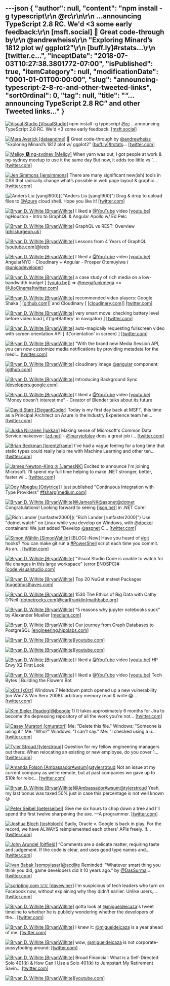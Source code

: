 ---json
{
  "author": null,
  "content": "npm install -g typescript\r\n    @rc\r\n\r\n    ...announcing TypeScript 2.8 RC. We'd &lt;3 some early feedback:\r\n    [msft.social] 🎊 Great code-through by\r\n    @andrewheiss\r\n    \"Exploring Minard’s 1812 plot w/ ggplot2\"\r\n    [buff.ly]#rstats…\r\n    [twitter.c...",
  "inceptDate": "2018-07-03T10:27:38.3801772-07:00",
  "isPublished": true,
  "itemCategory": null,
  "modificationDate": "0001-01-01T00:00:00",
  "slug": "announcing-typescript-2-8-rc-and-other-tweeted-links",
  "sortOrdinal": 0,
  "tag": null,
  "title": "“…announcing TypeScript 2.8 RC” and other Tweeted links…"
}
---

[<img alt="Visual Studio [VisualStudio]" src="https://songhay.blob.core.windows.net/shared-social-twitter/VisualStudio.jpg">](http://t.co/OqnL9IGcUY "Visual Studio [VisualStudio]") npm install -g typescript [@rc](http://twitter.com/rc) ...announcing TypeScript 2.8 RC. We'd &lt;3 some early feedback: [[msft.social]](http://msft.social/Xr5pqK)

[<img alt="Mara Averick [dataandme]" src="https://songhay.blob.core.windows.net/shared-social-twitter/dataandme.jpg">](https://t.co/ZANWJjC3FT "Mara Averick [dataandme]") 🎊 Great code-through by [@andrewheiss](http://twitter.com/andrewheiss) "Exploring Minard’s 1812 plot w/ ggplot2" [[buff.ly]](https://buff.ly/2xDvfpZ)[#rstats](http://twitter.com/search?q=%23rstats)… [[twitter.com]](https://twitter.com/i/web/status/977893384072388610)

[<img alt="Meligy 🅰️ ng-sydney [Meligy]" src="https://songhay.blob.core.windows.net/shared-social-twitter/Meligy.jpeg">](https://t.co/l318930X1B "Meligy 🅰️ ng-sydney [Meligy]") When yarn was out, I got people at work &amp; ng-sydney meetup to use it the same day But now, it adds too little vs `… [[twitter.com]](https://twitter.com/i/web/status/978121360793747456)

[<img alt="Jen Simmons [jensimmons]" src="https://songhay.blob.core.windows.net/shared-social-twitter/jensimmons.jpg">](https://t.co/8FEcRMJN4d "Jen Simmons [jensimmons]") There are many significant new(ish) tools in CSS that radically change what’s possible in web page layout &amp; graphic… [[twitter.com]](https://twitter.com/i/web/status/978720681948073986)

[<img alt="Anders Liu [yangl900]" src="https://songhay.blob.core.windows.net/shared-social-twitter/yangl900.jpg">]( "Anders Liu [yangl900]") Drag &amp; drop to upload files to [@Azure](http://twitter.com/Azure) cloud shell. Hope you like it! [[twitter.com]](https://twitter.com/yangl900/status/978145899904778240/photo/1)

[<img alt="Bryan D. Wilhite [BryanWilhite]" src="https://songhay.blob.core.windows.net/shared-social-twitter/BryanWilhite.jpeg">](http://t.co/UNdqV0Z1zz "Bryan D. Wilhite [BryanWilhite]") I liked a [@YouTube](http://twitter.com/YouTube) video [[youtu.be]](http://youtu.be/EQFEf7Q0scg?a) ngHouston - Intro to GraphQL &amp; Angular Apollo w/ Ed Pelc

[<img alt="Bryan D. Wilhite [BryanWilhite]" src="https://songhay.blob.core.windows.net/shared-social-twitter/BryanWilhite.jpeg">](http://t.co/UNdqV0Z1zz "Bryan D. Wilhite [BryanWilhite]") GraphQL vs REST: Overview [[philsturgeon.uk]](https://philsturgeon.uk/api/2017/01/24/graphql-vs-rest-overview/)

[<img alt="Bryan D. Wilhite [BryanWilhite]" src="https://songhay.blob.core.windows.net/shared-social-twitter/BryanWilhite.jpeg">](http://t.co/UNdqV0Z1zz "Bryan D. Wilhite [BryanWilhite]") Lessons from 4 Years of GraphQL [[youtube.com]](https://www.youtube.com/watch?v=zVNrqo9XGOs)[@leeb](http://twitter.com/leeb)

[<img alt="Bryan D. Wilhite [BryanWilhite]" src="https://songhay.blob.core.windows.net/shared-social-twitter/BryanWilhite.jpeg">](http://t.co/UNdqV0Z1zz "Bryan D. Wilhite [BryanWilhite]") I liked a [@YouTube](http://twitter.com/YouTube) video [[youtu.be]](http://youtu.be/4kHPcDqTRfI?a) AngularNYC - Cloudinary + Angular - Prosper Otemuyiwa ( [@unicodeveloper](http://twitter.com/unicodeveloper))

[<img alt="Bryan D. Wilhite [BryanWilhite]" src="https://songhay.blob.core.windows.net/shared-social-twitter/BryanWilhite.jpeg">](http://t.co/UNdqV0Z1zz "Bryan D. Wilhite [BryanWilhite]") a case study of rich media on a low-bandwidth budget [ [[youtu.be]](https://youtu.be/4kHPcDqTRfI?t=600)] =&gt; [@megafunkmega](http://twitter.com/megafunkmega) &lt;= [@JioCinema](http://twitter.com/JioCinema)[[twitter.com]](https://twitter.com/BryanWilhite/status/978697723070226432/photo/1)

[<img alt="Bryan D. Wilhite [BryanWilhite]" src="https://songhay.blob.core.windows.net/shared-social-twitter/BryanWilhite.jpeg">](http://t.co/UNdqV0Z1zz "Bryan D. Wilhite [BryanWilhite]") recommended video players: Google Shaka [ [[github.com]](https://github.com/google/shaka-player)] and Cloudinary [ [[cloudinary.com]](https://cloudinary.com/)] [[twitter.com]](https://twitter.com/BryanWilhite/status/978699032708050944/photo/1)

[<img alt="Bryan D. Wilhite [BryanWilhite]" src="https://songhay.blob.core.windows.net/shared-social-twitter/BryanWilhite.jpeg">](http://t.co/UNdqV0Z1zz "Bryan D. Wilhite [BryanWilhite]") very smart move: checking battery level before video load [ if('getBattery' in navigator) ] [[twitter.com]](https://twitter.com/BryanWilhite/status/978701230909243392/photo/1)

[<img alt="Bryan D. Wilhite [BryanWilhite]" src="https://songhay.blob.core.windows.net/shared-social-twitter/BryanWilhite.jpeg">](http://t.co/UNdqV0Z1zz "Bryan D. Wilhite [BryanWilhite]") auto-magically requesting fullscreen video with screen orientation API [ if('orientation' in screen) ] [[twitter.com]](https://twitter.com/BryanWilhite/status/978702879052582912/photo/1)

[<img alt="Bryan D. Wilhite [BryanWilhite]" src="https://songhay.blob.core.windows.net/shared-social-twitter/BryanWilhite.jpeg">](http://t.co/UNdqV0Z1zz "Bryan D. Wilhite [BryanWilhite]") “With the brand new Media Session API, you can now customize media notifications by providing metadata for the medi… [[twitter.com]](https://twitter.com/i/web/status/978704288904916992)

[<img alt="Bryan D. Wilhite [BryanWilhite]" src="https://songhay.blob.core.windows.net/shared-social-twitter/BryanWilhite.jpeg">](http://t.co/UNdqV0Z1zz "Bryan D. Wilhite [BryanWilhite]") cloudinary image [@angular](http://twitter.com/angular) component: [[github.com]](https://github.com/cloudinary/cloudinary_angular/blob/master/src/cloudinary-image.component.ts)

[<img alt="Bryan D. Wilhite [BryanWilhite]" src="https://songhay.blob.core.windows.net/shared-social-twitter/BryanWilhite.jpeg">](http://t.co/UNdqV0Z1zz "Bryan D. Wilhite [BryanWilhite]") Introducing Background Sync [[developers.google.com]](https://developers.google.com/web/updates/2015/12/background-sync)

[<img alt="Bryan D. Wilhite [BryanWilhite]" src="https://songhay.blob.core.windows.net/shared-social-twitter/BryanWilhite.jpeg">](http://t.co/UNdqV0Z1zz "Bryan D. Wilhite [BryanWilhite]") I liked a [@YouTube](http://twitter.com/YouTube) video [[youtu.be]](http://youtu.be/qJEWOTZnFeg?a) "Money doesn't interest me" - Creator of Blender talks about its future

[<img alt="David Starr [ElegantCoder]" src="https://songhay.blob.core.windows.net/shared-social-twitter/ElegantCoder.jpg">](https://t.co/YhEycTI3Jy "David Starr [ElegantCoder]") Today is my first day back at MSFT, this time as a Principal Architect on Azure in the Industry Experience team hel… [[twitter.com]](https://twitter.com/i/web/status/978719542317756417)

[<img alt="Jukka Niiranen [jukkan]" src="https://songhay.blob.core.windows.net/shared-social-twitter/jukkan.jpg">](https://t.co/1v8r89vK4T "Jukka Niiranen [jukkan]") Making sense of Microsoft's Common Data Service makeover: [[zd.net]](https://zd.net/2pDIlRH) - [@maryjofoley](http://twitter.com/maryjofoley) does a great job i… [[twitter.com]](https://twitter.com/i/web/status/977630500633370624)

[<img alt="Brian Beckman [lorentzframe]" src="https://songhay.blob.core.windows.net/shared-social-twitter/lorentzframe.jpg">](http://t.co/aC5mXb9iZQ "Brian Beckman [lorentzframe]") I've had a vague feeling for a long time that static types could really help me with Machine Learning and other ten… [[twitter.com]](https://twitter.com/i/web/status/978269972299358208)

[<img alt="James Newton-King ♔ [JamesNK]" src="https://songhay.blob.core.windows.net/shared-social-twitter/JamesNK.jpeg">](http://t.co/NT5azIWwVG "James Newton-King ♔ [JamesNK]") Excited to announce I'm joining Microsoft. I'll spend my full time helping to make .NET stronger, better, faster wi… [[twitter.com]](https://twitter.com/i/web/status/978719138347495424)

[<img alt="Ody Mbegbu [Odytrice]" src="https://songhay.blob.core.windows.net/shared-social-twitter/Odytrice.jpg">](https://t.co/8wuRpLOaxa "Ody Mbegbu [Odytrice]") I just published "Continuous Integration with Type Providers" [#fsharp](http://twitter.com/search?q=%23fsharp)[[medium.com]](https://medium.com/real-world-fsharp/continuous-integration-with-type-providers-6ddf40ee31b3)

[<img alt="Bryan D. Wilhite [BryanWilhite]" src="https://songhay.blob.core.windows.net/shared-social-twitter/BryanWilhite.jpeg">](http://t.co/UNdqV0Z1zz "Bryan D. Wilhite [BryanWilhite]")[@JamesNK](http://twitter.com/JamesNK)[@aspnet](http://twitter.com/aspnet)[@dotnet](http://twitter.com/dotnet) Congratulations! Looking forward to seeing [[json.net]](http://JSON.net) in .NET Core!

[<img alt="Rich Lander [runfaster2000]" src="https://songhay.blob.core.windows.net/shared-social-twitter/runfaster2000.jpeg">]( "Rich Lander [runfaster2000]") Use "dotnet watch" on Linux while you develop on Windows, with [@docker](http://twitter.com/docker) containers! We just added "Develop [@aspnet](http://twitter.com/aspnet) C… [[twitter.com]](https://twitter.com/i/web/status/977633106583699457)

[<img alt="Simon Wåhlin [SimonWahlin]" src="https://songhay.blob.core.windows.net/shared-social-twitter/SimonWahlin.jpeg">](http://t.co/zkLeiy8Amv "Simon Wåhlin [SimonWahlin]") [BLOG]::New( Have you heard of [#git](http://twitter.com/search?q=%23git) hooks? You can make git run a [#PowerShell](http://twitter.com/search?q=%23PowerShell) script each time you commit. As an… [[twitter.com]](https://twitter.com/i/web/status/978615626548830214)

[<img alt="Bryan D. Wilhite [BryanWilhite]" src="https://songhay.blob.core.windows.net/shared-social-twitter/BryanWilhite.jpeg">](http://t.co/UNdqV0Z1zz "Bryan D. Wilhite [BryanWilhite]") "Visual Studio Code is unable to watch for file changes in this large workspace" (error ENOSPC)# [[code.visualstudio.com]](https://code.visualstudio.com/docs/setup/linux#_visual-studio-code-is-unable-to-watch-for-file-changes-in-this-large-workspace-error-enospc)

[<img alt="Bryan D. Wilhite [BryanWilhite]" src="https://songhay.blob.core.windows.net/shared-social-twitter/BryanWilhite.jpeg">](http://t.co/UNdqV0Z1zz "Bryan D. Wilhite [BryanWilhite]") Top 20 NuGet mstest Packages [[nugetmusthaves.com]](http://nugetmusthaves.com/Tag/MSTest?page=1)

[<img alt="Bryan D. Wilhite [BryanWilhite]" src="https://songhay.blob.core.windows.net/shared-social-twitter/BryanWilhite.jpeg">](http://t.co/UNdqV0Z1zz "Bryan D. Wilhite [BryanWilhite]") 1530 The Ethics of Big Data with Cathy O'Neil [[dotnetrocks.com]](https://www.dotnetrocks.com/?show=1530)[@carlfranklin](http://twitter.com/carlfranklin)[[mathbabe.org]](http://mathbabe.org)

[<img alt="Bryan D. Wilhite [BryanWilhite]" src="https://songhay.blob.core.windows.net/shared-social-twitter/BryanWilhite.jpeg">](http://t.co/UNdqV0Z1zz "Bryan D. Wilhite [BryanWilhite]") “5 reasons why jupyter notebooks suck” by Alexander Mueller [[medium.com]](https://medium.com/@alexander.mueller/5-reasons-why-jupyter-notebooks-suck-4dc201e27086)

[<img alt="Bryan D. Wilhite [BryanWilhite]" src="https://songhay.blob.core.windows.net/shared-social-twitter/BryanWilhite.jpeg">](http://t.co/UNdqV0Z1zz "Bryan D. Wilhite [BryanWilhite]") Our journey from Graph Databases to PostgreSQL [[engineering.hipolabs.com]](http://engineering.hipolabs.com/graphdb-to-postgresql/)

[<img alt="Bryan D. Wilhite [BryanWilhite]" src="https://songhay.blob.core.windows.net/shared-social-twitter/BryanWilhite.jpeg">](http://t.co/UNdqV0Z1zz "Bryan D. Wilhite [BryanWilhite]")[[youtube.com]](https://www.youtube.com/watch?v=zkEhX0yOL3k)

[<img alt="Bryan D. Wilhite [BryanWilhite]" src="https://songhay.blob.core.windows.net/shared-social-twitter/BryanWilhite.jpeg">](http://t.co/UNdqV0Z1zz "Bryan D. Wilhite [BryanWilhite]")[[youtube.com]](https://www.youtube.com/watch?v=wwbwpmhBzeg)

[<img alt="Bryan D. Wilhite [BryanWilhite]" src="https://songhay.blob.core.windows.net/shared-social-twitter/BryanWilhite.jpeg">](http://t.co/UNdqV0Z1zz "Bryan D. Wilhite [BryanWilhite]") I liked a [@YouTube](http://twitter.com/YouTube) video [[youtu.be]](http://youtu.be/B1GyAI5d-Yw?a) HP Envy X2 First Look

[<img alt="Bryan D. Wilhite [BryanWilhite]" src="https://songhay.blob.core.windows.net/shared-social-twitter/BryanWilhite.jpeg">](http://t.co/UNdqV0Z1zz "Bryan D. Wilhite [BryanWilhite]") I liked a [@YouTube](http://twitter.com/YouTube) video [[youtu.be]](http://youtu.be/CrqYmErtA0k?a) Tech Bytes | Building the Flowers Bot

[<img alt="x0rz [x0rz]" src="https://songhay.blob.core.windows.net/shared-social-twitter/x0rz.jpg">](https://t.co/kXWHpfnvr3 "x0rz [x0rz]") Windows 7 Meltdown patch opened up a new vulnerability (on Win7 &amp; Win Serv 2008): arbitrary memory read &amp; write 😱… [[twitter.com]](https://twitter.com/i/web/status/978877832033128448)

[<img alt="Kim Bieler [feadog]" src="https://songhay.blob.core.windows.net/shared-social-twitter/feadog.jpg">](http://t.co/zu4Qj3cf9K "Kim Bieler [feadog]")[@jboogie](http://twitter.com/jboogie) 1) It takes approximately 6 months for Jira to become the depressing repository of all the work you're not… [[twitter.com]](https://twitter.com/i/web/status/977326399433273344)

[<img alt="Casey Muratori [cmuratori]" src="https://songhay.blob.core.windows.net/shared-social-twitter/cmuratori.jpg">](https://t.co/6d1ty023uI "Casey Muratori [cmuratori]") Me: "Delete this file." Windows: "Someone is using it." Me: "Who?" Windows: "I can't say." Me: "I checked using a u… [[twitter.com]](https://twitter.com/i/web/status/977356297413603328)

[<img alt="Tyler Stroud [tylerstroud]" src="https://songhay.blob.core.windows.net/shared-social-twitter/tylerstroud.jpg">](https://t.co/uiVLFispq0 "Tyler Stroud [tylerstroud]") Question for my fellow engineering managers out there: When relocating an existing or new employee, do you cover 1… [[twitter.com]](https://twitter.com/i/web/status/978693172644610048)

[<img alt="Amanda Folson [AmbassadorAwsum]" src="https://songhay.blob.core.windows.net/shared-social-twitter/AmbassadorAwsum.jpg">](https://t.co/UcvfQAOBsa "Amanda Folson [AmbassadorAwsum]")[@tylerstroud](http://twitter.com/tylerstroud) Not an issue at my current company as we’re remote, but at past companies we gave up to $10k for reloc… [[twitter.com]](https://twitter.com/i/web/status/978843884502507520)

[<img alt="Bryan D. Wilhite [BryanWilhite]" src="https://songhay.blob.core.windows.net/shared-social-twitter/BryanWilhite.jpeg">](http://t.co/UNdqV0Z1zz "Bryan D. Wilhite [BryanWilhite]")[@AmbassadorAwsum](http://twitter.com/AmbassadorAwsum)[@tylerstroud](http://twitter.com/tylerstroud) Yeah, my last bonus was taxed 50% just in case this percentage is not well known😢

[<img alt="Peter Seibel [peterseibel]" src="https://songhay.blob.core.windows.net/shared-social-twitter/peterseibel.jpg">](https://t.co/uxxtS5yV6x "Peter Seibel [peterseibel]") Give me six hours to chop down a tree and I'll spend the first twelve sharpening the axe. —A programmer. [[twitter.com]](https://twitter.com/girlziplocked/status/978842754821382151)

[<img alt="Joshua Bloch [joshbloch]" src="https://songhay.blob.core.windows.net/shared-social-twitter/joshbloch.jpeg">](https://t.co/osHogXJIyx "Joshua Bloch [joshbloch]") Sadly, Oracle v. Google is back in play. For the record, we have ALWAYS reimplemented each others' APIs freely. If… [[twitter.com]](https://twitter.com/i/web/status/978670456931721217)

[<img alt="John Arundel [bitfield]" src="https://songhay.blob.core.windows.net/shared-social-twitter/bitfield.jpeg">](https://t.co/OfjPk1VNvq "John Arundel [bitfield]") “Comments are a delicate matter, requiring taste and judgement. If the code is clear, and uses good type names and… [[twitter.com]](https://twitter.com/i/web/status/977638934158237700)

[<img alt="Ivan Babak [sompylasar]" src="https://songhay.blob.core.windows.net/shared-social-twitter/sompylasar.jpg">](https://t.co/pMKCc3iGwZ "Ivan Babak [sompylasar]")[@acdlite](http://twitter.com/acdlite) Reminded: "Whatever smart thing you think you did, game developers did it 10 years ago." by [@DasSurma](http://twitter.com/DasSurma)… [[twitter.com]](https://twitter.com/i/web/status/978794235477442562)

[<img alt="scripting.com 🇺🇸 [davewiner]" src="https://songhay.blob.core.windows.net/shared-social-twitter/davewiner.jpg">](https://t.co/ztgzDGiyOj "scripting.com 🇺🇸 [davewiner]") I'm suspicious of tech leaders who turn on Facebook now, without explaining why they didn't earlier. Unlike users,… [[twitter.com]](https://twitter.com/i/web/status/977815101624504320)

[<img alt="Bryan D. Wilhite [BryanWilhite]" src="https://songhay.blob.core.windows.net/shared-social-twitter/BryanWilhite.jpeg">](http://t.co/UNdqV0Z1zz "Bryan D. Wilhite [BryanWilhite]") gotta look at [@migueldeicaza](http://twitter.com/migueldeicaza)'s tweet timeline to whether he is publicly wondering whether the developers of the… [[twitter.com]](https://twitter.com/i/web/status/977602955657400320)

[<img alt="Bryan D. Wilhite [BryanWilhite]" src="https://songhay.blob.core.windows.net/shared-social-twitter/BryanWilhite.jpeg">](http://t.co/UNdqV0Z1zz "Bryan D. Wilhite [BryanWilhite]") I knew it: [@migueldeicaza](http://twitter.com/migueldeicaza) is a year ahead of me: [[twitter.com]](https://twitter.com/migueldeicaza/status/886429481270992898)

[<img alt="Bryan D. Wilhite [BryanWilhite]" src="https://songhay.blob.core.windows.net/shared-social-twitter/BryanWilhite.jpeg">](http://t.co/UNdqV0Z1zz "Bryan D. Wilhite [BryanWilhite]") wow, [@migueldeicaza](http://twitter.com/migueldeicaza) is not corporate-pussyfooting around: [[twitter.com]](https://twitter.com/search?q=facebook%20from%3Amigueldeicaza&src=typd)

[<img alt="Bryan D. Wilhite [BryanWilhite]" src="https://songhay.blob.core.windows.net/shared-social-twitter/BryanWilhite.jpeg">](http://t.co/UNdqV0Z1zz "Bryan D. Wilhite [BryanWilhite]") Broad Financial: What is a Self-Directed Solo 401(k) &amp; How Can I Use a Solo 401(k) to Jumpstart My Retirement Savin… [[twitter.com]](https://twitter.com/i/web/status/978854361387470848)

[<img alt="Bryan D. Wilhite [BryanWilhite]" src="https://songhay.blob.core.windows.net/shared-social-twitter/BryanWilhite.jpeg">](http://t.co/UNdqV0Z1zz "Bryan D. Wilhite [BryanWilhite]")[[youtube.com]](https://www.youtube.com/watch?v=ol_zN1nYgxc)
